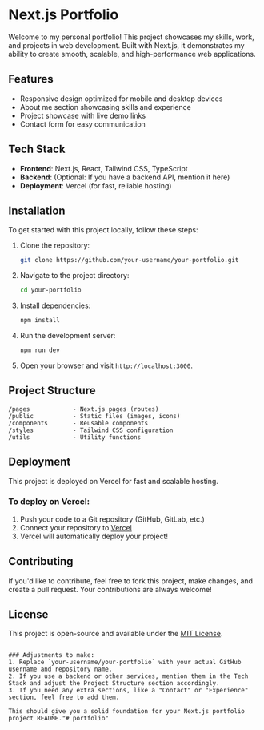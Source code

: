 # Next.js Portfolio

Welcome to my personal portfolio! This project showcases my skills, work, and projects in web development. Built with Next.js, it demonstrates my ability to create smooth, scalable, and high-performance web applications.

## Features

- Responsive design optimized for mobile and desktop devices
- About me section showcasing skills and experience
- Project showcase with live demo links
- Contact form for easy communication

## Tech Stack

- **Frontend**: Next.js, React, Tailwind CSS, TypeScript
- **Backend**: (Optional: If you have a backend API, mention it here)
- **Deployment**: Vercel (for fast, reliable hosting)

## Installation

To get started with this project locally, follow these steps:

1. Clone the repository:

   ```bash
   git clone https://github.com/your-username/your-portfolio.git
   ```

2. Navigate to the project directory:

   ```bash
   cd your-portfolio
   ```

3. Install dependencies:

   ```bash
   npm install
   ```

4. Run the development server:

   ```bash
   npm run dev
   ```

5. Open your browser and visit `http://localhost:3000`.

## Project Structure

```
/pages            - Next.js pages (routes)
/public           - Static files (images, icons)
/components       - Reusable components
/styles           - Tailwind CSS configuration
/utils            - Utility functions
```

## Deployment

This project is deployed on Vercel for fast and scalable hosting.

### To deploy on Vercel:

1. Push your code to a Git repository (GitHub, GitLab, etc.)
2. Connect your repository to [Vercel](https://vercel.com)
3. Vercel will automatically deploy your project!

## Contributing

If you'd like to contribute, feel free to fork this project, make changes, and create a pull request. Your contributions are always welcome!

## License

This project is open-source and available under the [MIT License](LICENSE).
```

### Adjustments to make:
1. Replace `your-username/your-portfolio` with your actual GitHub username and repository name.
2. If you use a backend or other services, mention them in the Tech Stack and adjust the Project Structure section accordingly.
3. If you need any extra sections, like a "Contact" or "Experience" section, feel free to add them. 

This should give you a solid foundation for your Next.js portfolio project README."# portfolio" 
